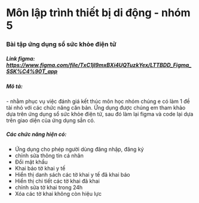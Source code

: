 # Môn lập trình thiết bị di động - nhóm 5
<h3>Bài tập ứng dụng sổ sức khỏe điện tử</h3>
<h5><b>Link figma:</b>  <a href="https://www.figma.com/file/TxC1jl9mxBXi4UQTuzkYex/LTTBDD_Figma_SSK%C4%90T_app" target="_blank">https://www.figma.com/file/TxC1jl9mxBXi4UQTuzkYex/LTTBDD_Figma_SSK%C4%90T_app</a> </h5>
<h5><b>Mô tả:</b></h5>
<p>
- nhằm phục vụ việc đánh giá kết thúc môn học nhóm chúng e có làm 1 đề tài nhỏ với các chức năng căn bản. Ứng dụng được chúng em tham khảo dựa trên ứng dụng sổ sức khỏe điện tử, sau đó làm lại figma và code lại dựa trên giao diện của ứng dụng sẳn có. 
</p>
<h5><b>Các chức năng hiện có:</b></h5>
<ul type="square">
  <li> Ứng dụng cho phép người dùng đăng nhập, đăng ký</li>
  <li> chỉnh sửa thông tin cá nhân</li>
  <li> Đổi mật khẩu</li>
  <li> Khai báo tờ khai y tế</li>
  <li> Hiển thị danh sách các tờ khai y tế đã khai báo</li>
  <li> Hiển thị chi tiết các tờ khai đã khai</li>
  <li> chỉnh sửa tờ khai trong 24h</li>
  <li> Xóa các tờ khai không còn hiệu lực</li>
  </ul>
